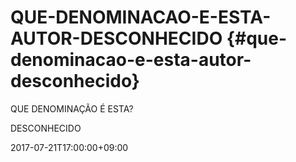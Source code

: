 # QUE-DENOMINACAO-E-ESTA-AUTOR-DESCONHECIDO {#que-denominacao-e-esta-autor-desconhecido}

QUE DENOMINAÇÃO É ESTA?

DESCONHECIDO

2017-07-21T17:00:00+09:00